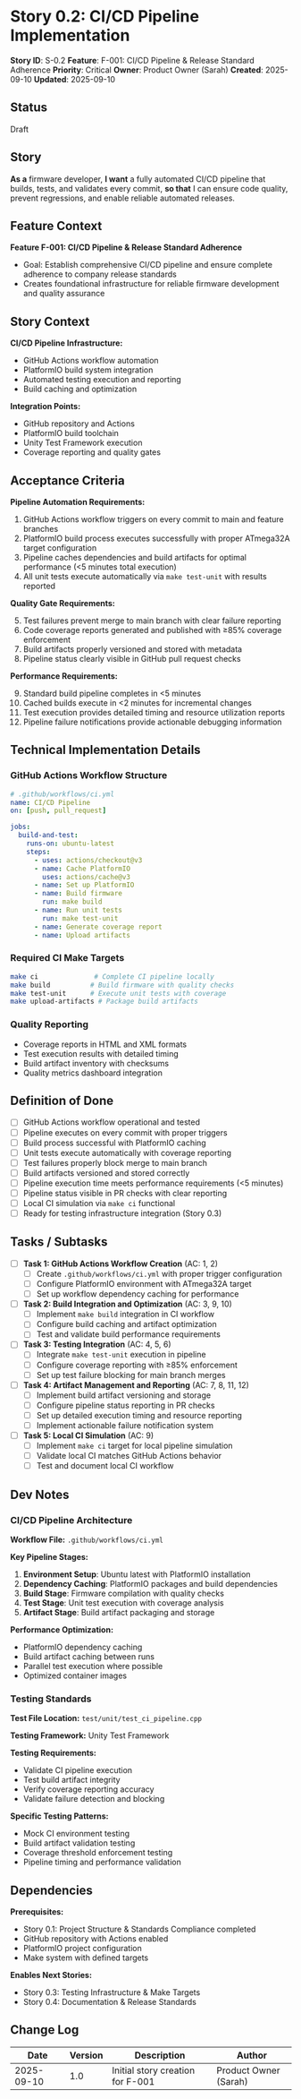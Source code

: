 # Story 0.2: CI/CD Pipeline Implementation

**Story ID**: S-0.2
**Feature**: F-001: CI/CD Pipeline & Release Standard Adherence
**Priority**: Critical
**Owner**: Product Owner (Sarah)
**Created**: 2025-09-10
**Updated**: 2025-09-10

## Status

Draft

## Story

**As a** firmware developer,
**I want** a fully automated CI/CD pipeline that builds, tests, and validates every commit,
**so that** I can ensure code quality, prevent regressions, and enable reliable automated releases.

## Feature Context

**Feature F-001: CI/CD Pipeline & Release Standard Adherence**

- Goal: Establish comprehensive CI/CD pipeline and ensure complete adherence to company release standards
- Creates foundational infrastructure for reliable firmware development and quality assurance

## Story Context

**CI/CD Pipeline Infrastructure:**

- GitHub Actions workflow automation
- PlatformIO build system integration
- Automated testing execution and reporting
- Build caching and optimization

**Integration Points:**

- GitHub repository and Actions
- PlatformIO build toolchain
- Unity Test Framework execution
- Coverage reporting and quality gates

## Acceptance Criteria

**Pipeline Automation Requirements:**

1. GitHub Actions workflow triggers on every commit to main and feature branches
2. PlatformIO build process executes successfully with proper ATmega32A target configuration
3. Pipeline caches dependencies and build artifacts for optimal performance (<5 minutes total execution)
4. All unit tests execute automatically via `make test-unit` with results reported

**Quality Gate Requirements:**

5. Test failures prevent merge to main branch with clear failure reporting
6. Code coverage reports generated and published with ≥85% coverage enforcement
7. Build artifacts properly versioned and stored with metadata
8. Pipeline status clearly visible in GitHub pull request checks

**Performance Requirements:**

9. Standard build pipeline completes in <5 minutes
10. Cached builds execute in <2 minutes for incremental changes
11. Test execution provides detailed timing and resource utilization reports
12. Pipeline failure notifications provide actionable debugging information

## Technical Implementation Details

### GitHub Actions Workflow Structure

```yaml
# .github/workflows/ci.yml
name: CI/CD Pipeline
on: [push, pull_request]

jobs:
  build-and-test:
    runs-on: ubuntu-latest
    steps:
      - uses: actions/checkout@v3
      - name: Cache PlatformIO
        uses: actions/cache@v3
      - name: Set up PlatformIO
      - name: Build firmware
        run: make build
      - name: Run unit tests
        run: make test-unit
      - name: Generate coverage report
      - name: Upload artifacts
```

### Required CI Make Targets

```bash
make ci              # Complete CI pipeline locally
make build          # Build firmware with quality checks
make test-unit      # Execute unit tests with coverage
make upload-artifacts # Package build artifacts
```

### Quality Reporting

- Coverage reports in HTML and XML formats
- Test execution results with detailed timing
- Build artifact inventory with checksums
- Quality metrics dashboard integration

## Definition of Done

- [ ] GitHub Actions workflow operational and tested
- [ ] Pipeline executes on every commit with proper triggers
- [ ] Build process successful with PlatformIO caching
- [ ] Unit tests execute automatically with coverage reporting
- [ ] Test failures properly block merge to main branch
- [ ] Build artifacts versioned and stored correctly
- [ ] Pipeline execution time meets performance requirements (<5 minutes)
- [ ] Pipeline status visible in PR checks with clear reporting
- [ ] Local CI simulation via `make ci` functional
- [ ] Ready for testing infrastructure integration (Story 0.3)

## Tasks / Subtasks

- [ ] **Task 1: GitHub Actions Workflow Creation** (AC: 1, 2)
  - [ ] Create `.github/workflows/ci.yml` with proper trigger configuration
  - [ ] Configure PlatformIO environment with ATmega32A target
  - [ ] Set up workflow dependency caching for performance

- [ ] **Task 2: Build Integration and Optimization** (AC: 3, 9, 10)
  - [ ] Implement `make build` integration in CI workflow
  - [ ] Configure build caching and artifact optimization
  - [ ] Test and validate build performance requirements

- [ ] **Task 3: Testing Integration** (AC: 4, 5, 6)
  - [ ] Integrate `make test-unit` execution in pipeline
  - [ ] Configure coverage reporting with ≥85% enforcement
  - [ ] Set up test failure blocking for main branch merges

- [ ] **Task 4: Artifact Management and Reporting** (AC: 7, 8, 11, 12)
  - [ ] Implement build artifact versioning and storage
  - [ ] Configure pipeline status reporting in PR checks
  - [ ] Set up detailed execution timing and resource reporting
  - [ ] Implement actionable failure notification system

- [ ] **Task 5: Local CI Simulation** (AC: 9)
  - [ ] Implement `make ci` target for local pipeline simulation
  - [ ] Validate local CI matches GitHub Actions behavior
  - [ ] Test and document local CI workflow

## Dev Notes

### CI/CD Pipeline Architecture

**Workflow File:** `.github/workflows/ci.yml`

**Key Pipeline Stages:**
1. **Environment Setup**: Ubuntu latest with PlatformIO installation
2. **Dependency Caching**: PlatformIO packages and build dependencies
3. **Build Stage**: Firmware compilation with quality checks
4. **Test Stage**: Unit test execution with coverage analysis
5. **Artifact Stage**: Build artifact packaging and storage

**Performance Optimization:**
- PlatformIO dependency caching
- Build artifact caching between runs
- Parallel test execution where possible
- Optimized container images

### Testing Standards

**Test File Location:** `test/unit/test_ci_pipeline.cpp`

**Testing Framework:** Unity Test Framework

**Testing Requirements:**
- Validate CI pipeline execution
- Test build artifact integrity
- Verify coverage reporting accuracy
- Validate failure detection and blocking

**Specific Testing Patterns:**
- Mock CI environment testing
- Build artifact validation testing
- Coverage threshold enforcement testing
- Pipeline timing and performance validation

## Dependencies

**Prerequisites:**
- Story 0.1: Project Structure & Standards Compliance completed
- GitHub repository with Actions enabled
- PlatformIO project configuration
- Make system with defined targets

**Enables Next Stories:**
- Story 0.3: Testing Infrastructure & Make Targets
- Story 0.4: Documentation & Release Standards

## Change Log

| Date | Version | Description | Author |
|------|---------|-------------|---------|
| 2025-09-10 | 1.0 | Initial story creation for F-001 | Product Owner (Sarah) |
